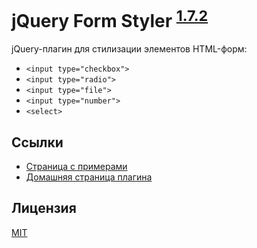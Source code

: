 # jQuery Form Styler <sup>[1.7.2](https://github.com/Dimox/jQueryFormStyler/blob/master/CHANGELOG.md)</sup>

jQuery-плагин для стилизации элементов HTML-форм:

- `<input type="checkbox">`
- `<input type="radio">`
- `<input type="file">`
- `<input type="number">`
- `<select>`

## Ссылки

- [Страница с примерами](http://dimox.github.io/jQueryFormStyler/demo/)
- [Домашняя страница плагина](http://dimox.name/jquery-form-styler/)

## Лицензия

[MIT](https://github.com/Dimox/jQueryFormStyler/blob/master/MIT-LICENSE)